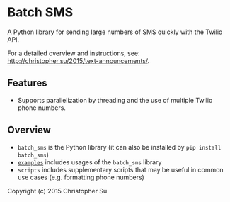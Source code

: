 # Batch SMS
A Python library for sending large numbers of SMS quickly with the Twilio API.


For a detailed overview and instructions, see: http://christopher.su/2015/text-announcements/.

## Features
- Supports parallelization by threading and the use of multiple Twilio phone numbers.

## Overview
- `batch_sms` is the Python library (it can also be installed by `pip install batch_sms`)
- [`examples`](https://github.com/csu/batch_sms/tree/master/examples) includes usages of the `batch_sms` library
- `scripts` includes supplementary scripts that may be useful in common use cases (e.g. formatting phone numbers) 

Copyright (c) 2015 Christopher Su
